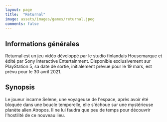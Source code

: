 ```yaml
---
layout: page
title:  "Returnal"
image: assets/images/games/returnal.jpeg
comments: false
---
```


## Informations générales
Returnal est un jeu vidéo développé par le studio finlandais Housemarque et édité par Sony Interactive Entertainment.
Disponible exclusivement sur PlayStation 5, sa date de sortie, initialement prévue pour le 19 mars, est prévu pour le 30 avril 2021.

## Synopsis  
Le joueur incarne Selene, une voyageuse de l'espace, après avoir été bloquée dans une boucle temporelle, elle s'échoue sur une mystérieuse planète alien Atropos. Il ne lui faudra que peu de temps pour découvrir l'hostilité de ce nouveau lieu.